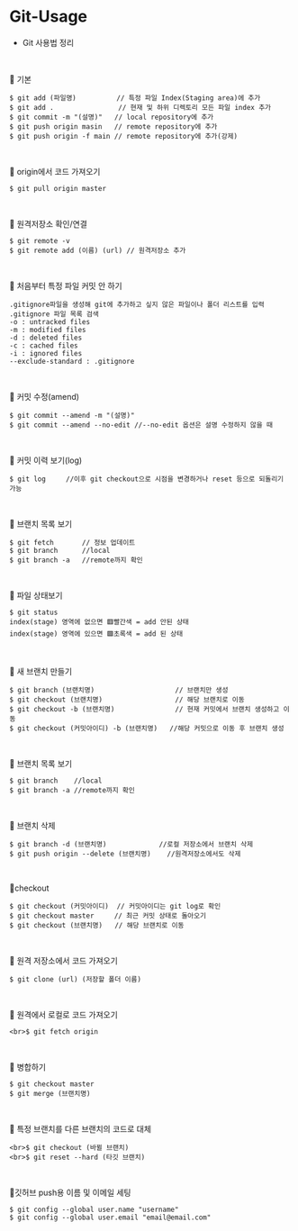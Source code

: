 # Git-Usage

* Git 사용법 정리

<br/>

📍 기본
```
$ git add (파일명)          // 특정 파일 Index(Staging area)에 추가
$ git add .                // 현재 및 하위 디렉토리 모든 파일 index 추가
$ git commit -m "(설명)"   // local repository에 추가
$ git push origin masin   // remote repository에 추가
$ git push origin -f main // remote repository에 추가(강제)
```

<br/>

📍 origin에서 코드 가져오기
```
$ git pull origin master
```

<br/>

📍 원격저장소 확인/연결
```
$ git remote -v
$ git remote add (이름) (url) // 원격저장소 추가
```

<br/>

📍 처음부터 특정 파일 커밋 안 하기
```
.gitignore파일을 생성해 git에 추가하고 싶지 않은 파일이나 폴더 리스트를 입력
.gitignore 파일 목록 검색
-o : untracked files
-m : modified files
-d : deleted files
-c : cached files
-i : ignored files
--exclude-standard : .gitignore
```

<br/>

📍 커밋 수정(amend)
```
$ git commit --amend -m "(설명)"
$ git commit --amend --no-edit //--no-edit 옵션은 설명 수정하지 않을 때
```

<br/>

📍 커밋 이력 보기(log)
```
$ git log     //이후 git checkout으로 시점을 변경하거나 reset 등으로 되돌리기 가능
```

<br/>

📍 브랜치 목록 보기
```
$ git fetch		  // 정보 업데이트
$ git branch  	  //local
$ git branch -a   //remote까지 확인
```

<br/>

📍 파일 상태보기
```
$ git status
index(stage) 영역에 없으면 🟥빨간색 = add 안된 상태
index(stage) 영역에 있으면 🟩초록색 = add 된 상태
```

<br/>

📍 새 브랜치 만들기
```
$ git branch (브랜치명) 	   			   // 브랜치만 생성
$ git checkout (브랜치명)    			   // 해당 브랜치로 이동
$ git checkout -b (브랜치명) 			   // 현재 커밋에서 브랜치 생성하고 이동
$ git checkout (커밋아이디) -b (브랜치명)   //해당 커밋으로 이동 후 브랜치 생성
```

<br/>

📍 브랜치 목록 보기
```
$ git branch    //local
$ git branch -a //remote까지 확인
```

<br/>

📍 브랜치 삭제
```
$ git branch -d (브랜치명) 			   //로컬 저장소에서 브랜치 삭제
$ git push origin --delete (브랜치명)    //원격저장소에서도 삭제
```

<br/>

📍checkout
```
$ git checkout (커밋아이디)  // 커밋아이디는 git log로 확인
$ git checkout master	  // 최근 커밋 상태로 돌아오기
$ git checkout (브랜치명)   // 해당 브랜치로 이동
```

<br/>

📍 원격 저장소에서 코드 가져오기
```
$ git clone (url) (저장할 폴더 이름)
```

<br/>

📍 원격에서 로컬로 코드 가져오기
```
<br>$ git fetch origin
```

<br/>

📍 병합하기
```
$ git checkout master
$ git merge (브랜치명)
```

<br/>

📍 특정 브랜치를 다른 브랜치의 코드로 대체
```
<br>$ git checkout (바뀔 브랜치)
<br>$ git reset --hard (타깃 브랜치)
```

<br/>

📍깃허브 push용 이름 및 이메일 세팅
```
$ git config --global user.name "username"
$ git config --global user.email "email@email.com"
```
